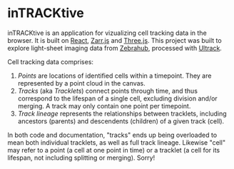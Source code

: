 # inTRACKtive

inTRACKtive is an application for vizualizing cell tracking data in the
browser. It is built on [React](https://react.dev/), [Zarr.js](https://github.com/gzuidhof/zarr.js) and
[Three.js](https://threejs.org/). This project was built to explore light-sheet
imaging data from [Zebrahub](https://zebrahub.ds.czbiohub.org/), processed with
[Ultrack](https://github.com/royerlab/ultrack).

Cell tracking data comprises:
1. *Points* are locations of identified cells within a timepoint. They are
   represented by a point cloud in the canvas.
2. *Tracks* (aka *Tracklets*) connect points through time, and thus correspond
   to the lifespan of a single cell, excluding division and/or merging. A track
   may only contain one point per timepoint.
3. *Track lineage* represents the relationships between tracklets, including
   ancestors (parents) and descendents (children) of a given track (cell).

In both code and documentation, "tracks" ends up being overloaded to mean both
individual tracklets, as well as full track lineage. Likewise "cell" may refer to a point (a cell at
one point in time) or a tracklet (a cell for its lifespan, not including splitting or merging).
Sorry!
